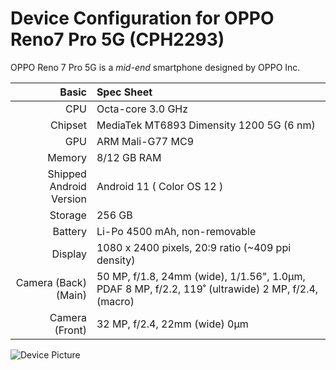 # Device Configuration for OPPO Reno7 Pro 5G (CPH2293)

OPPO Reno 7 Pro 5G is a _mid-end_ smartphone designed by OPPO Inc.

| Basic                   | Spec Sheet                                                                                                                     |
| -----------------------:|:------------------------------------------------------------------------------------------------------------------------------ |
| CPU                     | Octa-core 3.0 GHz                                                                                                                    |
| Chipset                 | MediaTek MT6893 Dimensity 1200 5G (6 nm)                                                                                                            |
| GPU                     | ARM Mali-G77 MC9                                                                                                                   |
| Memory                  | 8/12 GB RAM                                                                                                                   |
| Shipped Android Version | Android 11 ( Color OS 12 )                                                                                                                           |
| Storage                 | 256 GB                                                                                                                      |
| Battery                 | Li-Po 4500 mAh, non-removable                                                                                         |
| Display                 | 1080 x 2400 pixels, 20:9 ratio (~409 ppi density)                                                                              |
| Camera (Back)(Main)     | 50 MP, f/1.8, 24mm (wide), 1/1.56", 1.0µm, PDAF 8 MP, f/2.2, 119˚ (ultrawide) 2 MP, f/2.4,(macro)
| Camera (Front)          | 32 MP, f/2.4, 22mm (wide) 0µm                                                                                      |

![Device Picture](https://fdn2.gsmarena.com/vv/pics/oppo/oppo-reno7-pro-5g-1.jpg)